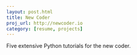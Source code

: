```yaml
---
layout: post.html
title: New Coder
proj_url: http://newcoder.io
category: [resume, projects]
---
```


Five extensive Python tutorials for the new coder.
